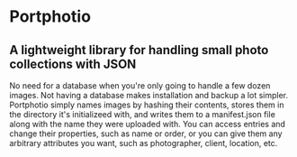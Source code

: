 # Portphotio

## A lightweight library for handling small photo collections with JSON
No need for a database when you're only going to handle a few dozen images. Not having a database makes installation and backup a lot simpler. Portphotio simply names images by hashing their contents, stores them in the directory it's initializeed with, and writes them to a manifest.json file along with the name they were uploaded with. You can access entries and change their properties, such as name or order, or you can give them any arbitrary attributes you want, such as photographer, client, location, etc.
